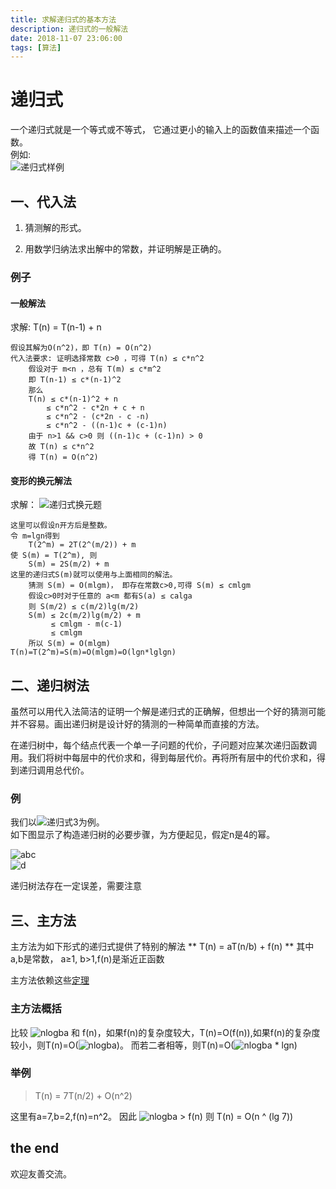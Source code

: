 ```yaml
---
title: 求解递归式的基本方法
description: 递归式的一般解法
date: 2018-11-07 23:06:00
tags: [算法]
---
```


# 递归式

一个递归式就是一个等式或不等式，
它通过更小的输入上的函数值来描述一个函数。  
例如:  
![递归式样例][1]

## 一、代入法

1. 猜测解的形式。  

2. 用数学归纳法求出解中的常数，并证明解是正确的。  

### 例子

#### 一般解法

求解: T(n) = T(n-1) + n  

    假设其解为O(n^2)，即 T(n) = O(n^2)
    代入法要求: 证明选择常数 c>0 ，可得 T(n) ≤ c*n^2
        假设对于 m<n ，总有 T(m) ≤ c*m^2
        即 T(n-1) ≤ c*(n-1)^2
        那么
        T(n) ≤ c*(n-1)^2 + n
            ≤ c*n^2 - c*2n + c + n
            ≤ c*n^2 - (c*2n - c -n)
            ≤ c*n^2 - ((n-1)c + (c-1)n)
        由于 n>1 && c>0 则 ((n-1)c + (c-1)n) > 0
        故 T(n) ≤ c*n^2
        得 T(n) = O(n^2)

#### 变形的换元解法

求解： ![递归式换元题][2]

    这里可以假设n开方后是整数。
    令 m=lgn得到
        T(2^m) = 2T(2^(m/2)) + m
    使 S(m) = T(2^m), 则
        S(m) = 2S(m/2) + m
    这里的递归式S(m)就可以使用与上面相同的解法。
        猜测 S(m) = O(mlgm)， 即存在常数c>0,可得 S(m) ≤ cmlgm
        假设c>0时对于任意的 a<m 都有S(a) ≤ calga
        则 S(m/2) ≤ c(m/2)lg(m/2)
        S(m) ≤ 2c(m/2)lg(m/2) + m
             ≤ cmlgm - m(c-1)
             ≤ cmlgm
        所以 S(m) = O(mlgm)
    T(n)=T(2^m)=S(m)=O(mlgm)=O(lgn*lglgn)

## 二、递归树法

虽然可以用代入法简洁的证明一个解是递归式的正确解，但想出一个好的猜测可能并不容易。画出递归树是设计好的猜测的一种简单而直接的方法。

在递归树中，每个结点代表一个单一子问题的代价，子问题对应某次递归函数调用。我们将树中每层中的代价求和，得到每层代价。再将所有层中的代价求和，得到递归调用总代价。

### 例

我们以![递归式3][3]为例。  
如下图显示了构造递归树的必要步骤，为方便起见，假定n是4的幂。

![abc][4]  
![d][5]  

递归树法存在一定误差，需要注意

## 三、主方法

主方法为如下形式的递归式提供了特别的解法
    ** T(n) = aT(n/b) + f(n) **
其中a,b是常数， a≥1, b>1,f(n)是渐近正函数

主方法依赖这些[定理][6]

### 主方法概括

比较 ![nlogba][7] 和 f(n)，如果f(n)的复杂度较大，T(n)=O(f(n)),如果f(n)的复杂度较小，则T(n)=O(![nlogba][7])。
而若二者相等，则T(n)=O(![nlogba][7] * lgn)

### 举例

> T(n) = 7T(n/2) + O(n^2)

这里有a=7,b=2,f(n)=n^2。
因此 ![nlogba][7] > f(n)
则 T(n) = O(n ^ (lg 7))

## the end

欢迎友善交流。

[1]: https://xchens-1254410906.cos.ap-shanghai.myqcloud.com/assets/images/dts_exp.png
[2]: https://xchens-1254410906.cos.ap-shanghai.myqcloud.com/assets/images/dts_exp2.png
[3]: https://xchens-1254410906.cos.ap-shanghai.myqcloud.com/assets/images/dts_exp3.png
[4]: https://xchens-1254410906.cos.ap-shanghai.myqcloud.com/assets/images/dgs_abc.png
[5]: https://xchens-1254410906.cos.ap-shanghai.myqcloud.com/assets/images/dgs_d.png
[6]: https://zh.wikipedia.org/wiki/%E4%B8%BB%E5%AE%9A%E7%90%86
[7]: https://xchens-1254410906.cos.ap-shanghai.myqcloud.com/assets/images/nlogba.png